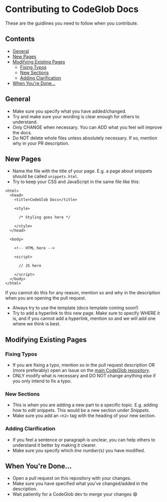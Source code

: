 # Contributing to CodeGlob Docs
These are the guidlines you need to follow when you contribute.
## Contents
- [General](#general)
- [New Pages](#new-pages)
- [Modifying Existing Pages](#modifying-existing-pages)
  - [Fixing Typos](#fixing-typos)
  - [New Sections](#new-sections)
  - [Adding Clarification](#adding-clarification)
- [When You're Done...](#when-youre-done)

## General
- Make sure you specify what you have added/changed.
- Try and make sure your wording is clear enough for others to understand.
- Only CHANGE when necessary. You can ADD what you feel will improve the docs.
- Do NOT delete whole files unless absolutely necessary. If so, mention why in your PR description.

## New Pages
- Name the file with the title of your page. E.g. a page about snippets should be called `snippets.html`.
- Try to keep your CSS and JavaScript in the same file like this:
```
<html>
  <head>
    <title>CodeGlob Docs</title>
    
    <style>
    
      /* Styling goes here */
    
    </style>
  </head>

  <body>
  
    <!-- HTML here -->
    
    <script>
    
      // JS here
      
    </script>
  </body>
</html>
```
If you cannot do this for any reason, mention so and why in the description when you are opening the pull request.
- Always try to use the template (docs template coming soon!)
- Try to add a hyperlink to this new page. Make sure to specify WHERE it is, and if you cannot add a hyperlink, mention so and we will add one where we think is best.

## Modifying Existing Pages
### Fixing Typos
- If you are fixing a typo, mention so in the pull request description OR (more preferably) open an Issue on the [main CodeGlob repository](https://github.com/hamdivazim/CodeGlob).
- ONLY modify what is necessary and DO NOT change anything else if you only intend to fix a typo.

### New Sections
- This is when you are adding a new part to a specific topic. E.g. adding how to _edit_ snippets. This would be a new section under _Snippets_.
- Make sure you add an `<h2>` tag with the heading of your new section.

### Adding Clarification
- If you feel a sentence or paragraph is unclear, you can help others to understand it better by making it clearer.
- Make sure you specify which _line number(s)_ you have modified.

## When You're Done...
- Open a pull request on this repository with your changes.
- Make sure you have specified what you've changed/added in the description.
- Wait patiently for a CodeGlob dev to merge your changes 😄
